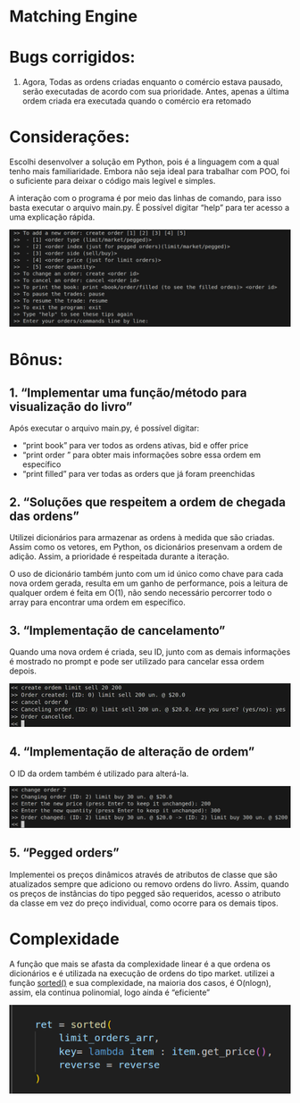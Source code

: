 # Matching Engine

# Bugs corrigidos:
1. Agora, Todas as ordens criadas enquanto o comércio estava pausado, serão executadas de acordo com sua prioridade. Antes, apenas a última ordem criada era executada quando o comércio era retomado

# Considerações:

Escolhi desenvolver a solução em Python, pois é a linguagem com a qual tenho mais familiaridade. Embora não seja ideal para trabalhar com POO, foi o suficiente para deixar o código mais legível e simples. 

A interação com o programa é por meio das linhas de comando, para isso basta executar o arquivo main.py. É possível digitar “help” para ter acesso a uma explicação rápida.

![tips.png](assets/tips.png)

# Bônus:

## 1. “Implementar uma função/método para visualização do livro”

Após executar o arquivo main.py, é possível digitar:

- “print book” para ver todos as ordens ativas, bid e offer price
- “print order <order id>” para obter mais informações sobre essa ordem em específico
- “print filled” para ver todas as orders que já foram preenchidas

## 2. “Soluções que respeitem a ordem de chegada das ordens”

Utilizei dicionários para armazenar as ordens à medida que são criadas. Assim como os vetores, em Python, os dicionários presenvam a ordem de adição. Assim, a prioridade é respeitada durante a iteração.

O uso de dicionário também junto com um id único como chave para cada nova ordem gerada, resulta em um ganho de performance, pois a leitura de qualquer ordem é feita em O(1), não sendo necessário percorrer todo o array para encontrar uma ordem em específico.

## 3. “Implementação de cancelamento”

Quando uma nova ordem é criada, seu ID, junto com as demais informações é mostrado no prompt e pode ser utilizado para cancelar essa ordem depois.

![image.png](assets/d95f92f4-6741-490b-b3cc-de3697931b68.png)

## 4. “Implementação de alteração de ordem”

O ID da ordem também é utilizado para alterá-la.

![image.png](assets/image.png)

## 5. “Pegged orders”

Implementei os preços dinâmicos através de atributos de classe que são atualizados sempre que adiciono ou removo ordens do livro. Assim, quando os preços de instâncias do tipo pegged são requeridos, acesso o atributo da classe em vez do preço individual, como ocorre para os demais tipos. 

# Complexidade

A função que mais se afasta da complexidade linear é a que ordena os dicionários e é utilizada na execução de ordens do tipo market. utilizei a função [sorted()](https://en.wikipedia.org/wiki/Timsort#Analysis) e sua complexidade, na maioria dos casos, é O(nlogn), assim, ela continua polinomial, logo ainda é “eficiente”

![image.png](assets/image%201.png)